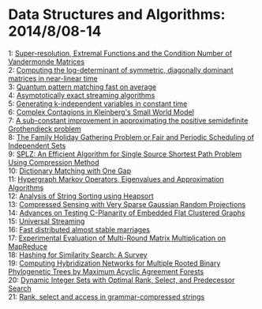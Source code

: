 # Data Structures and Algorithms: 2014/8/08-14  
1: [Super-resolution, Extremal Functions and the Condition Number of  Vandermonde Matrices](https://doi.org/10.48550/arXiv.1408.1681)  
2: [Computing the log-determinant of symmetric, diagonally dominant matrices  in near-linear time](https://doi.org/10.48550/arXiv.1408.1693)  
3: [Quantum pattern matching fast on average](https://doi.org/10.48550/arXiv.1408.1816)  
4: [Asymptotically exact streaming algorithms](https://doi.org/10.48550/arXiv.1408.1847)  
5: [Generating k-independent variables in constant time](https://doi.org/10.48550/arXiv.1408.2157)  
6: [Complex Contagions in Kleinberg's Small World Model](https://doi.org/10.48550/arXiv.1408.2159)  
7: [A sub-constant improvement in approximating the positive semidefinite  Grothendieck problem](https://doi.org/10.48550/arXiv.1408.2270)  
8: [The Family Holiday Gathering Problem or Fair and Periodic Scheduling of  Independent Sets](https://doi.org/10.48550/arXiv.1408.2279)  
9: [SPLZ: An Efficient Algorithm for Single Source Shortest Path Problem  Using Compression Method](https://doi.org/10.48550/arXiv.1408.2292)  
10: [Dictionary Matching with One Gap](https://doi.org/10.48550/arXiv.1408.2350)  
11: [Hypergraph Markov Operators, Eigenvalues and Approximation Algorithms](https://doi.org/10.48550/arXiv.1408.2425)  
12: [Analysis of String Sorting using Heapsort](https://doi.org/10.48550/arXiv.1408.5422)  
13: [Compressed Sensing with Very Sparse Gaussian Random Projections](https://doi.org/10.48550/arXiv.1408.2504)  
14: [Advances on Testing C-Planarity of Embedded Flat Clustered Graphs](https://doi.org/10.48550/arXiv.1408.2595)  
15: [Universal Streaming](https://doi.org/10.48550/arXiv.1408.2604)  
16: [Fast distributed almost stable marriages](https://doi.org/10.48550/arXiv.1408.2782)  
17: [Experimental Evaluation of Multi-Round Matrix Multiplication on  MapReduce](https://doi.org/10.48550/arXiv.1408.2858)  
18: [Hashing for Similarity Search: A Survey](https://doi.org/10.48550/arXiv.1408.2927)  
19: [Computing Hybridization Networks for Multiple Rooted Binary Phylogenetic  Trees by Maximum Acyclic Agreement Forests](https://doi.org/10.48550/arXiv.1408.3044)  
20: [Dynamic Integer Sets with Optimal Rank, Select, and Predecessor Search](https://doi.org/10.48550/arXiv.1408.3045)  
21: [Rank, select and access in grammar-compressed strings](https://doi.org/10.48550/arXiv.1408.3093)  